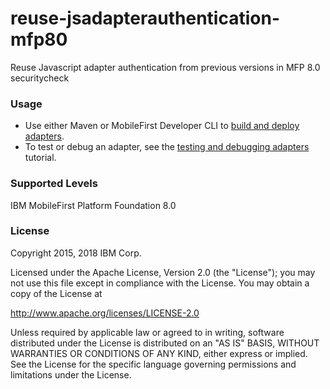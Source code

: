 # reuse-jsadapterauthentication-mfp80
Reuse Javascript adapter authentication from previous versions in MFP 8.0 securitycheck

### Usage

* Use either Maven or MobileFirst Developer CLI to [build and deploy adapters](https://mobilefirstplatform.ibmcloud.com/tutorials/en/foundation/8.0/adapters/creating-adapters/).
* To test or debug an adapter, see the [testing and debugging adapters](https://mobilefirstplatform.ibmcloud.com/tutorials/en/foundation/8.0/adapters/testing-and-debugging-adapters) tutorial.

### Supported Levels
IBM MobileFirst Platform Foundation 8.0

### License
Copyright 2015, 2018 IBM Corp.

Licensed under the Apache License, Version 2.0 (the "License");
you may not use this file except in compliance with the License.
You may obtain a copy of the License at

http://www.apache.org/licenses/LICENSE-2.0

Unless required by applicable law or agreed to in writing, software
distributed under the License is distributed on an "AS IS" BASIS,
WITHOUT WARRANTIES OR CONDITIONS OF ANY KIND, either express or implied.
See the License for the specific language governing permissions and
limitations under the License.
